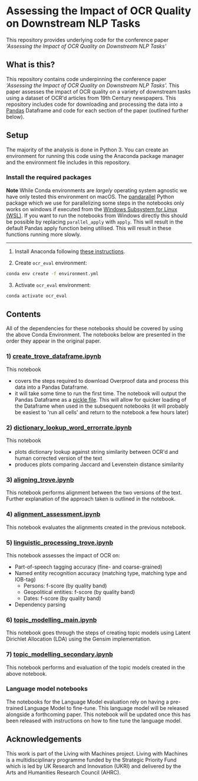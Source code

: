 # Assessing the Impact of OCR Quality on Downstream NLP Tasks 

This repository provides underlying code for the conference paper *'Assessing the Impact of OCR Quality on Downstream NLP Tasks'*

## What is this?
This repository contains code underpinning the conference paper *'Assessing the Impact of OCR Quality on Downstream NLP Tasks'.* This paper assesses the impact of OCR quality on a variety of downstream tasks using a dataset of OCR'd articles from 19th Century newspapers. This repository includes code for downloading and processing the data into a [Pandas](https://pandas.pydata.org/) Dataframe and code for each section of the paper (outlined further below). 

## Setup 
The majority of the analysis is done in Python 3. You can create an environment for running this code using the Anaconda package manager and the environment file includes in this repository. 

### Install the required packages


**Note** While Conda environments are *largely* operating system agnostic we have only tested this environment on macOS. The [pandarallel](https://github.com/nalepae/pandarallel) Python package which we use for parallelizing some steps in the notebooks only works on windows if executed from the [Windows Subsystem for Linux (WSL)](https://docs.microsoft.com/en-us/windows/wsl/install-win10). If you want to run the notebooks from Windows directly this should be possible by replacing ```parallel_apply``` with ```apply```. This will result in the default Pandas apply function being utilised. This will result in these functions running more slowly. 

---

1. Install Anaconda following [these instructions](https://docs.anaconda.com/anaconda/install/).

2. Create `ocr_eval` environment:

```bash
conda env create -f environment.yml
```

3. Activate `ocr_eval` environment:

```bash
conda activate ocr_eval
```


## Contents

All of the dependencies for these notebooks should be covered by using the above Conda Environment. The notebooks below are presented in the order they appear in the original paper.

### 1) [create_trove_dataframe.ipynb](create_trove_dataframe.ipynb)

This notebook
- covers the steps required to download Overproof data and process this data into a Pandas Dataframe. 
- it will take some time to run the first time. The notebook will output the Pandas Dataframe as a [pickle file](https://pandas.pydata.org/pandas-docs/stable/reference/api/pandas.DataFrame.to_pickle.html). This will allow for quicker loading of the Dataframe when used in the subsequent notebooks (it will probably be easiest to 'run all cells' and return to the notebook a few hours later)

### 2) [dictionary_lookup_word_errorrate.ipynb](dictionary_lookup_word_errorrate.ipynb) 

This notebook 
- plots dictionary lookup against string similarity between OCR'd and human corrected version of the text
- produces plots comparing Jaccard and Levenstein distance similarity

### 3) [aligning_trove.ipynb](aligning_trove.ipynb)

This notebook performs alignment between the two versions of the text. Further explanation of the approach taken is outlined in the notebook. 

### 4) [alignment_assessment.ipynb](alignment_assessment.ipynb)

This notebook evaluates the alignments created in the previous notebook. 

### 5) [linguistic_processing_trove.ipynb](linguistic_processing_trove.ipynb)

This notebook assesses the impact of OCR on:

- Part-of-speech tagging accuracy (fine- and coarse-grained)
- Named entity recognition accuracy (matching type, matching type and IOB-tag)
    - Persons: f-score (by quality band)
    - Geopolitical entities: f-score (by quality band)
    - Dates: f-score (by quality band)
- Dependency parsing

### 6) [topic_modelling_main.ipynb](topic_modelling_main.ipynb) 

This notebook goes through the steps of creating topic models using Latent  Dirichlet  Allocation (LDA) using the Gensim implementation. 

### 7) [topic_modelling_secondary.ipynb](topic_modelling_secondary.ipynb) 

This notebook performs and evaluation of the topic models created in the above notebook. 

### Language model notebooks 

The notebooks for the Language Model evaluation rely on having a pre-trained Language Model to fine-tune. This language model will be released alongside a forthcoming paper. This notebook will be updated once this has been released with instructions on how to fine tune the language model. 

## Acknowledgements

This work is part of the Living with Machines project. Living with Machines is a multidisciplinary programme funded by the Strategic Priority Fund which is led by UK Research and Innovation (UKRI) and delivered by the Arts and Humanities Research Council (AHRC). 

